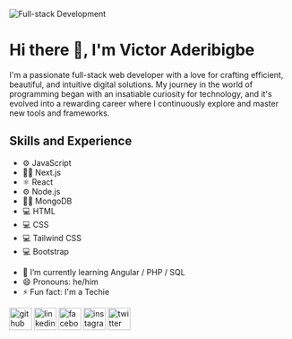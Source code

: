 ![Full-stack Development](https://pbs.twimg.com/profile_banners/1282287680827592706/1689677400/1080x360)

# Hi there 👋, I'm Victor Aderibigbe
I'm a passionate full-stack web developer with a love for crafting efficient, beautiful, and intuitive digital solutions. My journey in the world of programming began with an insatiable curiosity for technology, and it's evolved into a rewarding career where I continuously explore and master new tools and frameworks.

## Skills and Experience
* ⚙️ JavaScript
* 👨‍💻 Next.js
* ⚛️ React
* ⚙️ Node.js
* 👨‍💻 MongoDB
* 💻 HTML
* 💻 CSS
* 💻 Tailwind CSS
* 💻 Bootstrap

- 🌱 I’m currently learning Angular / PHP / SQL 
- 😄 Pronouns: he/him 
- ⚡ Fun fact: I'm a Techie 


[<img src='https://cdn.jsdelivr.net/npm/simple-icons@3.0.1/icons/github.svg' alt='github' height='40'>](https://github.com/victoraderibigbe)  [<img src='https://cdn.jsdelivr.net/npm/simple-icons@3.0.1/icons/linkedin.svg' alt='linkedin' height='40'>](https://linkedin.com/in/vee-jay)  [<img src='https://cdn.jsdelivr.net/npm/simple-icons@3.0.1/icons/facebook.svg' alt='facebook' height='40'>](https://web.facebook.com/victorjohn.aderibigbe.7)  [<img src='https://cdn.jsdelivr.net/npm/simple-icons@3.0.1/icons/instagram.svg' alt='instagram' height='40'>](https://www.instagram.com/bytes_nova)  [<img src='https://cdn.jsdelivr.net/npm/simple-icons@3.0.1/icons/twitter.svg' alt='twitter' height='40'>](https://twitter.com/bytes_nova)

